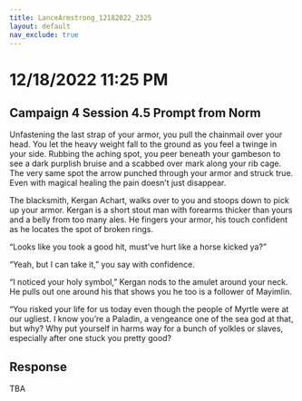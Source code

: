 ```yaml
---
title: LanceArmstrong_12182022_2325
layout: default
nav_exclude: true
---
```


# 12/18/2022 11:25 PM
## Campaign 4 Session 4.5 Prompt from Norm
Unfastening the last strap of your armor, you pull the chainmail over your head.  You let the heavy weight fall to the ground as you feel a twinge in your side.  Rubbing the aching spot, you peer beneath your gambeson to see a dark purplish bruise and a scabbed over mark along your rib cage.  The very same spot the arrow punched through your armor and struck true.  Even with magical healing the pain doesn’t just disappear.


The blacksmith, Kergan Achart, walks over to you and stoops down to pick up your armor.  Kergan is a short stout man with forearms thicker than yours and a belly from too many ales.  He fingers your armor, his touch confident as he locates the spot of broken rings.

“Looks like you took a good hit, must’ve hurt like a horse kicked ya?”

“Yeah, but I can take it,” you say with confidence.

“I noticed your holy symbol,” Kergan nods to the amulet around your neck.  He pulls out one around his that shows you he too is a follower of Mayimlin.

“You risked your life for us today even though the people of Myrtle were at our ugliest.  I know you’re a Paladin, a vengeance one of the sea god at that, but why? Why put yourself in harms way for a bunch of yolkles or slaves, especially after one stuck you pretty good?

## Response 
TBA